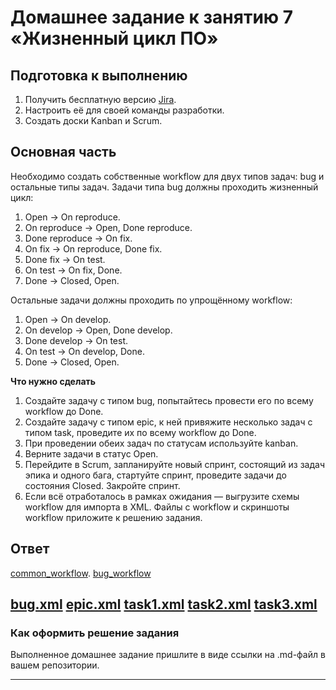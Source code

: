 # Домашнее задание к занятию 7 «Жизненный цикл ПО»

## Подготовка к выполнению

1. Получить бесплатную версию [Jira](https://www.atlassian.com/ru/software/jira/free).
2. Настроить её для своей команды разработки.
3. Создать доски Kanban и Scrum.

## Основная часть

Необходимо создать собственные workflow для двух типов задач: bug и остальные типы задач. Задачи типа bug должны проходить жизненный цикл:

1. Open -> On reproduce.
2. On reproduce -> Open, Done reproduce.
3. Done reproduce -> On fix.
4. On fix -> On reproduce, Done fix.
5. Done fix -> On test.
6. On test -> On fix, Done.
7. Done -> Closed, Open.

Остальные задачи должны проходить по упрощённому workflow:

1. Open -> On develop.
2. On develop -> Open, Done develop.
3. Done develop -> On test.
4. On test -> On develop, Done.
5. Done -> Closed, Open.

**Что нужно сделать**

1. Создайте задачу с типом bug, попытайтесь провести его по всему workflow до Done. 
1. Создайте задачу с типом epic, к ней привяжите несколько задач с типом task, проведите их по всему workflow до Done. 
1. При проведении обеих задач по статусам используйте kanban. 
1. Верните задачи в статус Open.
1. Перейдите в Scrum, запланируйте новый спринт, состоящий из задач эпика и одного бага, стартуйте спринт, проведите задачи до состояния Closed. Закройте спринт.
2. Если всё отработалось в рамках ожидания — выгрузите схемы workflow для импорта в XML. Файлы с workflow и скриншоты workflow приложите к решению задания.

## Ответ
[common_workflow](https://github.com/Scandr/netology-devops-mnt-homeworks/blob/main/09-ci-01-intro/common_workflow_setup.PNG).
[bug_workflow](https://github.com/Scandr/netology-devops-mnt-homeworks/blob/main/09-ci-01-intro/bug_workflow_setup.PNG)

[bug.xml](https://github.com/Scandr/netology-devops-mnt-homeworks/blob/main/09-ci-01-intro/bug.xml)
[epic.xml](https://github.com/Scandr/netology-devops-mnt-homeworks/blob/main/09-ci-01-intro/epic.xml)
[task1.xml](https://github.com/Scandr/netology-devops-mnt-homeworks/blob/main/09-ci-01-intro/task1.xml)
[task2.xml](https://github.com/Scandr/netology-devops-mnt-homeworks/blob/main/09-ci-01-intro/task2.xml)
[task3.xml](https://github.com/Scandr/netology-devops-mnt-homeworks/blob/main/09-ci-01-intro/task3.xml)
---

### Как оформить решение задания

Выполненное домашнее задание пришлите в виде ссылки на .md-файл в вашем репозитории.

---
